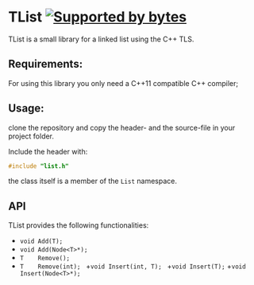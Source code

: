# TList [![Supported by bytes](http://art.bytes.gq/badge.svg)](https://bytes.gq)

TList is a small library for a linked list using the C++ TLS.

## Requirements:
For using this library you only need a C++11
compatible C++ compiler;

## Usage:
clone the repository and copy the header- and the source-file
in your project folder.

Include the header with:

```cpp
#include "list.h"
```
the class itself is a member of the ```List``` namespace.

## API

TList provides the following functionalities:

+ ```void Add(T); ```
+ ```void Add(Node<T>*); ```
+ ```T    Remove(); ```
+ ```T    Remove(int); ```
+```void Insert(int, T); ```
+```void Insert(T);```
+```void Insert(Node<T>*);```
